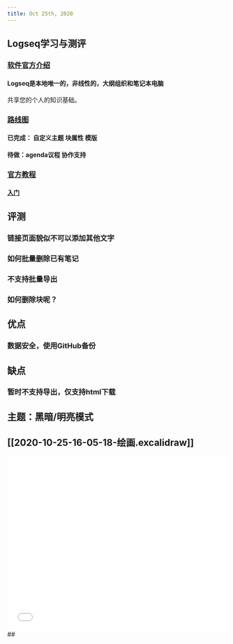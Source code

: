 ```yaml
---
title: Oct 25th, 2020
---
```


## Logseq学习与测评
### [软件官方介绍](https://logseq.com/blog/about )
#### Logseq是本地唯一的，非线性的，大纲组织和笔记本电脑
共享您的个人的知识基础。
### [路线图](https://github.com/logseq/logseq/projects/1)
#### 已完成： 自定义主题 块属性 模版
#### 待做：agenda议程 协作支持
### [官方教程](https://logseq.github.io/page/contents)
#### [入门](https://logseq.github.io/page/getting%2520started)
## 评测
### 链接页面貌似不可以添加其他文字
### 如何批量删除已有笔记
### 不支持批量导出
### 如何删除块呢？
## 优点
### 数据安全，使用GitHub备份
## 缺点
### 暂时不支持导出，仅支持html下载
## 主题：黑暗/明亮模式
## [[2020-10-25-16-05-18-绘画.excalidraw]]
<iframe class="draw-iframe" src="/draw?file=2020-10-25-16-05-18-绘画.excalidraw" width="100%" height="400" frameborder="0" allowfullscreen></iframe>
##
